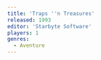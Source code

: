 ```yaml
---
title: 'Traps ''n Treasures'
released: 1993
editor: 'Starbyte Software'
players: 1
genres:
  - Aventure
---
```

